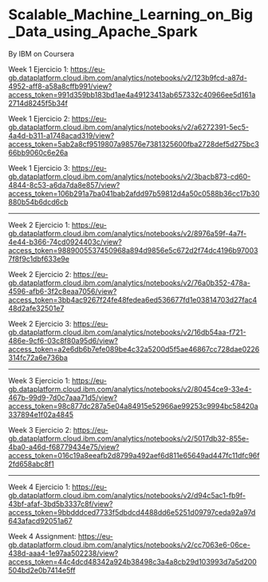 # Scalable_Machine_Learning_on_Big_Data_using_Apache_Spark
By IBM on Coursera

Week 1 Ejercicio 1: https://eu-gb.dataplatform.cloud.ibm.com/analytics/notebooks/v2/123b9fcd-a87d-4952-aff8-a58a8cffb991/view?access_token=991d359bb183bd1ae4a49123413ab657332c40966ee5d161a2714d8245f5b34f

Week 1 Ejercicio 2: https://eu-gb.dataplatform.cloud.ibm.com/analytics/notebooks/v2/a6272391-5ec5-4a4d-b311-a1748acad319/view?access_token=5ab2a8cf9519807a98576e7381325600fba2728def5d275bc366bb9060c6e26a

Week 1 Ejercicio 3: https://eu-gb.dataplatform.cloud.ibm.com/analytics/notebooks/v2/3bacb873-cd60-4844-8c53-a6da7da8e857/view?access_token=106b291a7ba041bab2afdd97b59812d4a50c0588b36cc17b30880b54b6dcd6cb

--------------------------------------------------------------------------------------------------------------------------------------------------------

Week 2 Ejercicio 1: https://eu-gb.dataplatform.cloud.ibm.com/analytics/notebooks/v2/8976a59f-4a7f-4e44-b366-74cd0924403c/view?access_token=9889005537450968a894d9856e5c672d2f74dc4196b970037f8f9c1dbf633e9e

Week 2 Ejercicio 2: https://eu-gb.dataplatform.cloud.ibm.com/analytics/notebooks/v2/76a0b352-478a-4596-afb6-3f2c8eaa7056/view?access_token=3bb4ac9267f24fe48fedea6ed536677fd1e03814703d27fac448d2afe32501e7

Week 2 Ejercicio 3: https://eu-gb.dataplatform.cloud.ibm.com/analytics/notebooks/v2/16db54aa-f721-486e-9cf6-03c8f80a95d6/view?access_token=a2e6db6b7efe089be4c32a5200d5f5ae46867cc728dae0226314fc72a6e736ba

--------------------------------------------------------------------------------------------------------------------------------------------------------

Week 3 Ejercicio 1: https://eu-gb.dataplatform.cloud.ibm.com/analytics/notebooks/v2/80454ce9-33e4-467b-99d9-7d0c7aaa71d5/view?access_token=98c877dc287a5e04a84915e52966ae99253c9994bc58420a337894e1f02a4845

Week 3 Ejercicio 2: https://eu-gb.dataplatform.cloud.ibm.com/analytics/notebooks/v2/5017db32-855e-4ba0-a46d-f68779434e75/view?access_token=016c19a8eeafb2d8799a492aef6d811e65649ad447fc11dfc96f2fd658abc8f1

--------------------------------------------------------------------------------------------------------------------------------------------------------

Week 4 Ejercicio 1: https://eu-gb.dataplatform.cloud.ibm.com/analytics/notebooks/v2/d94c5ac1-fb9f-43bf-afaf-3bd5b3337c8f/view?access_token=9bbdddced7733f5dbdcd4488dd6e5251d09797ceda92a97d643afacd92051a67

Week 4 Assignment: https://eu-gb.dataplatform.cloud.ibm.com/analytics/notebooks/v2/cc7063e6-06ce-438d-aaa4-1e97aa502238/view?access_token=44c4dcd48342a924b38498c3a4a8cb29d103993d7a5d200504bd2e0b7414e5ff
